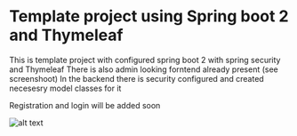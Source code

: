 # Template project using Spring boot 2 and Thymeleaf

This is template project with configured spring boot 2 with spring security and Thymeleaf
There is also admin looking forntend already present (see screenshoot)
In the backend there is security configured and created necesesry model classes for it

Registration and login will be added soon

![alt text](https://ibb.co/ffqZS8)
